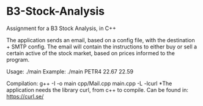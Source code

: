 # B3-Stock-Analysis
Assignment for a B3 Stock Analysis, in C++

The application sends an email, based on a config file, with the destination + SMTP config. 
The email will contain the instructions to either buy or sell a certain active of the stock market, based on prices informed to the program.

Usage: ./main <stock-name> <Price to Sell> <Price to Buy>
Example: ./main PETR4 22.67 22.59

Compilation: g++ -I<path-to-curl-include> -o main cpp/Mail.cpp main.cpp -L<path-to-curl-lib> -lcurl
*The application needs the library curl, from c++ to compile. Can be found in: https://curl.se/
